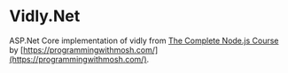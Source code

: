# Vidly.Net

ASP.Net Core implementation of vidly from [The Complete Node.js Course](https://codewithmosh.teachable.com/p/the-complete-node-js-course) by [https://programmingwithmosh.com/](https://programmingwithmosh.com/).
